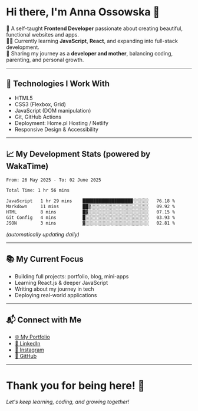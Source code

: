 # Hi there, I'm Anna Ossowska 👋

🌸 A self-taught **Frontend Developer** passionate about creating beautiful, functional websites and apps.  
👩‍💻 Currently learning **JavaScript**, **React**, and expanding into full-stack development.  
💬 Sharing my journey as a **developer and mother**, balancing coding, parenting, and personal growth.

---

## 🚀 Technologies I Work With
- HTML5
- CSS3 (Flexbox, Grid)
- JavaScript (DOM manipulation)
- Git, GitHub Actions
- Deployment: Home.pl Hosting / Netlify
- Responsive Design & Accessibility

---

## 📈 My Development Stats (powered by WakaTime)

<!--START_SECTION:waka-->

```txt
From: 26 May 2025 - To: 02 June 2025

Total Time: 1 hr 56 mins

JavaScript   1 hr 29 mins    ███████████████████░░░░░░   76.18 %
Markdown     11 mins         ██▒░░░░░░░░░░░░░░░░░░░░░░   09.92 %
HTML         8 mins          █▓░░░░░░░░░░░░░░░░░░░░░░░   07.15 %
Git Config   4 mins          █░░░░░░░░░░░░░░░░░░░░░░░░   03.93 %
JSON         3 mins          ▓░░░░░░░░░░░░░░░░░░░░░░░░   02.81 %
```

<!--END_SECTION:waka-->

_(automatically updating daily)_

---

## 📚 My Current Focus

- Building full projects: portfolio, blog, mini-apps
- Learning React.js & deeper JavaScript
- Writing about my journey in tech
- Deploying real-world applications

---

## 📬 Connect with Me

- [🌐 My Portfolio](https://ossowska.tech)
- [💼 LinkedIn](https://linkedin.com/in/anna-ossowska-130493a0/)
- [📸 Instagram](https://instagram.com/wiedzma_w_korpo/)
- [🐙 GitHub](https://github.com/anka-oss)

---

# Thank you for being here! 🚀  
_Let's keep learning, coding, and growing together!_

